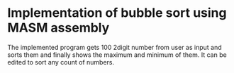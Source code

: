 # Implementation of bubble sort using MASM assembly

The implemented program gets 100 2digit number from user as input and sorts them and finally shows the maximum and minimum of them.
It can be edited to sort any count of numbers.
